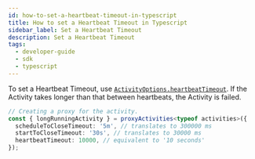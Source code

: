 ```yaml
---
id: how-to-set-a-heartbeat-timeout-in-typescript
title: How to set a Heartbeat Timeout in Typescript
sidebar_label: Set a Heartbeat Timeout
description: Set a Heartbeat Timeout
tags:
  - developer-guide
  - sdk
  - typescript
---
```


To set a Heartbeat Timeout, use [`ActivityOptions.heartbeatTimeout`](https://typescript.temporal.io/api/interfaces/common.ActivityOptions#heartbeattimeout). If the Activity takes longer than that between heartbeats, the Activity is failed.

```typescript
// Creating a proxy for the activity.
const { longRunningActivity } = proxyActivities<typeof activities>({
  scheduleToCloseTimeout: '5m', // translates to 300000 ms
  startToCloseTimeout: '30s', // translates to 30000 ms
  heartbeatTimeout: 10000, // equivalent to '10 seconds'
});
```
